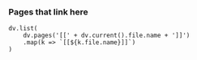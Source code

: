 ### Pages that link here

```dataviewjs
dv.list(
	dv.pages('[[' + dv.current().file.name + ']]')
	.map(k => `[[${k.file.name}]]`)
)
```